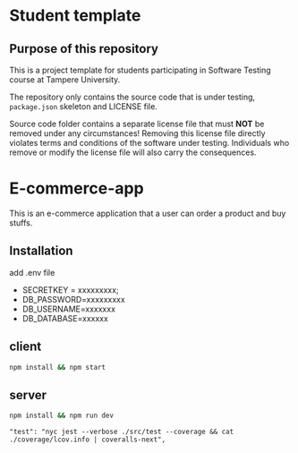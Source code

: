 # Student template

## Purpose of this repository

This is a project template for students participating in Software Testing course
at Tampere University.

The repository only contains the source code that is under testing, `package.json` skeleton
and LICENSE file.

Source code folder contains a separate license file that must **NOT** be removed under any circumstances!
Removing this license file directly violates terms and conditions of the software under testing.
Individuals who remove or modify the license file will also carry the consequences.

# E-commerce-app

This is an e-commerce application that a user can order a product and buy stuffs.

## Installation

add .env file

- SECRETKEY = xxxxxxxxx;
- DB_PASSWORD=xxxxxxxxx
- DB_USERNAME=xxxxxxx
- DB_DATABASE=xxxxxx

## client

```bash
npm install && npm start
```

## server

```bash
npm install && npm run dev
```

    "test": "nyc jest --verbose ./src/test --coverage && cat ./coverage/lcov.info | coveralls-next",
